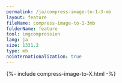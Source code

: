 ```yaml
---
permalink: /ja/compress-image-to-1-3-mb
layout: feature
fileName: compress-image-to-1-3mb
folderName: feature
tool: imgcompression
lang: ja
size: 1331.2
type: mb
nointernationalization: true
---
```

{%- include compress-image-to-X.html -%}
      